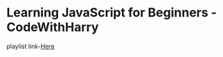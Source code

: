 # Learning JavaScript for Beginners - CodeWithHarry

playlist link-[Here](https://www.youtube.com/playlist?list=PLu0W_9lII9ahR1blWXxgSlL4y9iQBnLpR)